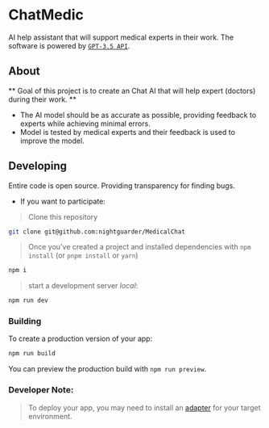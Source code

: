 # ChatMedic

AI help assistant that will support medical experts in their work.
The software is powered by [`GPT-3.5 API`](https://platform.openai.com/docs/models/gpt-3-5). 

## About

** Goal of this project is to create an Chat AI that will help expert (doctors) during their work. ** 
- The AI model should be as accurate as possible, providing feedback to experts while achieving minimal errors.
- Model is tested by medical experts and their feedback is used to improve the model. 

## Developing

Entire code is open source. Providing transparency for finding bugs.
- If you want to participate:
> Clone this repository
```bash
git clone git@github.com:nightguarder/MedicalChat
```
> Once you've created a project and installed dependencies with `npm install` (or `pnpm install` or `yarn`)
```bash
npm i
```
> start a development server *local*:
```bash
npm run dev
```

### Building

To create a production version of your app:

```bash
npm run build
```

You can preview the production build with `npm run preview`.
### Developer Note:
> To deploy your app, you may need to install an [adapter](https://kit.svelte.dev/docs/adapters) for your target environment.
